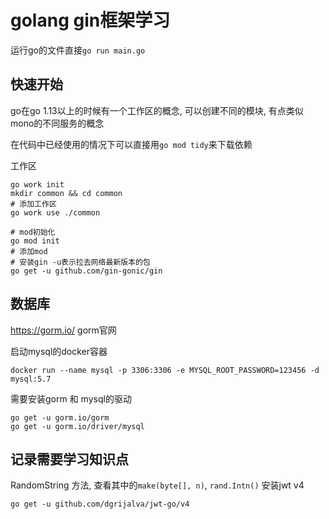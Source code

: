 # golang gin框架学习


运行go的文件直接`go run main.go`
## 快速开始

go在go 1.13以上的时候有一个工作区的概念, 可以创建不同的模块, 有点类似mono的不同服务的概念

在代码中已经使用的情况下可以直接用`go mod tidy`来下载依赖

工作区
```shell
go work init
mkdir common && cd common
# 添加工作区
go work use ./common
```


```shell
# mod初始化
go mod init
# 添加mod
# 安装gin -u表示拉去网络最新版本的包
go get -u github.com/gin-gonic/gin
```

## 数据库
https://gorm.io/ gorm官网

启动mysql的docker容器
```shell
docker run --name mysql -p 3306:3306 -e MYSQL_ROOT_PASSWORD=123456 -d mysql:5.7
```

需要安装gorm 和 mysql的驱动
```shell
go get -u gorm.io/gorm
go get -u gorm.io/driver/mysql
```



## 记录需要学习知识点
RandomString 方法, 查看其中的`make(byte[], n)`, `rand.Intn()`
安装jwt v4
```shell
go get -u github.com/dgrijalva/jwt-go/v4
```